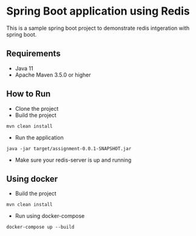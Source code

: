 # Spring Boot application using Redis

This is a sample spring boot project to demonstrate redis intgeration with spring boot.

## Requirements
* Java 11
* Apache Maven 3.5.0 or higher

## How to Run

- Clone the project
- Build the project  
```
mvn clean install
```
- Run the application
```
java -jar target/assignment-0.0.1-SNAPSHOT.jar
```
- Make sure your redis-server is up and running

## Using docker

- Build the project  
```
mvn clean install
```
- Run using docker-compose
```
docker-compose up --build 
```

